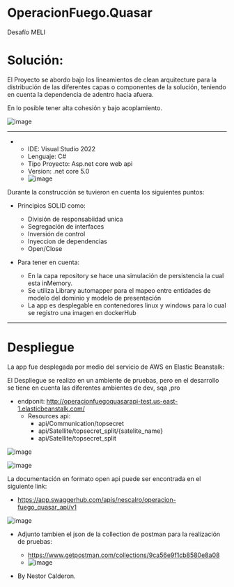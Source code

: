 # OperacionFuego.Quasar
Desafío MELI

# Solución:

El Proyecto se abordo bajo los lineamientos de clean arquitecture para la distribución de las diferentes capas o componentes de la solución, teniendo en cuenta la dependencia de adentro hacia afuera.

En lo posible tener alta cohesión y bajo acoplamiento.

![image](https://user-images.githubusercontent.com/2071253/162592502-72428983-95f9-47fc-b93f-fc436094796f.png)

----------------------------------------------------------
-
  - IDE: Visual Studio 2022
  - Lenguaje: C#
  - Tipo Proyecto: Asp.net core web api
  - Version: .net core 5.0
  - ![image](https://user-images.githubusercontent.com/2071253/162593703-3787fb0d-274f-4d06-bde5-a60826929c61.png)



Durante la construcción se tuvieron en cuenta los siguientes puntos:
* Principios SOLID como:
  * División de responsabiidad unica
  * Segregación de interfaces
  * Inversión de control
  * Inyeccion de dependencias
  * Open/Close

* Para tener en cuenta:
  * En la capa repository se hace una simulación de persistencia la cual esta inMemory.
  * Se utiliza Library automapper para el mapeo entre entidades de modelo del dominio  y modelo de presentación
  * La app es desplegable en contenedores linux y windows para lo cual se registro una imagen en dockerHub

----------------------------------------------------------
# Despliegue

La app fue desplegada por medio del servicio de AWS en Elastic Beanstalk:

El Despliegue se realizo en un ambiente de pruebas, pero en el desarrollo se tiene en cuenta las diferentes ambientes de dev, sqa ,pro

* endponit: http://operacionfuegoquasarapi-test.us-east-1.elasticbeanstalk.com/
  * Resources api:
     -   api/Communication/topsecret
     -   api/Satellite/topsecret_split/{satelite_name}
     -   api/Satellite/topsecret_split


![image](https://user-images.githubusercontent.com/2071253/162593062-824e0519-5cca-439b-8493-9ed91996e2f8.png)

![image](https://user-images.githubusercontent.com/2071253/162593066-af4b2b22-840b-4da7-9614-9d7d490ff012.png)

La documentación en formato open api puede ser encontrada en el siguiente link:
* https://app.swaggerhub.com/apis/nescalro/operacion-fuego_quasar_api/v1

![image](https://user-images.githubusercontent.com/2071253/162593112-b6f44b59-1330-4ba4-95c5-02ce77d4b214.png)

* Adjunto tambien el json de la collection de postman para la realización de pruebas:
  * https://www.getpostman.com/collections/9ca56e9f1cb8580e8a08
  * ![image](https://user-images.githubusercontent.com/2071253/162593298-d87bb381-fafe-494b-b195-1a4657a75b88.png)


* By Nestor Calderon.
